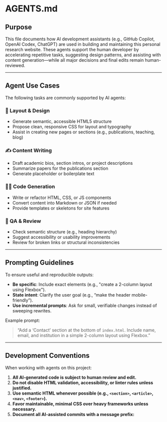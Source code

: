 # AGENTS.md

## Purpose

This file documents how AI development assistants (e.g., GitHub Copilot, OpenAI Codex, ChatGPT) are used in building and maintaining this personal research website. These agents support the human developer by accelerating repetitive tasks, suggesting design patterns, and assisting with content generation—while all major decisions and final edits remain human-reviewed.

---

## Agent Use Cases

The following tasks are commonly supported by AI agents:

### 🧱 Layout & Design
- Generate semantic, accessible HTML5 structure
- Propose clean, responsive CSS for layout and typography
- Assist in creating new pages or sections (e.g., publications, teaching, blog)

### ✍️ Content Writing
- Draft academic bios, section intros, or project descriptions
- Summarize papers for the publications section
- Generate placeholder or boilerplate text

### 🧑‍💻 Code Generation
- Write or refactor HTML, CSS, or JS components
- Convert content into Markdown or JSON if needed
- Provide templates or skeletons for site features

### 🧪 QA & Review
- Check semantic structure (e.g., heading hierarchy)
- Suggest accessibility or usability improvements
- Review for broken links or structural inconsistencies

---

## Prompting Guidelines

To ensure useful and reproducible outputs:

- **Be specific**: Include exact elements (e.g., "create a 2-column layout using Flexbox").
- **State intent**: Clarify the user goal (e.g., “make the header mobile-friendly”).
- **Use incremental prompts**: Ask for small, verifiable changes instead of sweeping rewrites.

Example prompt:
> “Add a ‘Contact’ section at the bottom of `index.html`. Include name, email, and institution in a simple 2-column layout using Flexbox.”

---

## Development Conventions

When working with agents on this project:

1. **All AI-generated code is subject to human review and edit.**
2. **Do not disable HTML validation, accessibility, or linter rules unless justified.**
3. **Use semantic HTML whenever possible (e.g., `<section>`, `<article>`, `<nav>`, `<footer>`).**
4. **Favor maintainable, minimal CSS over heavy frameworks unless necessary.**
5. **Document all AI-assisted commits with a message prefix:**  
